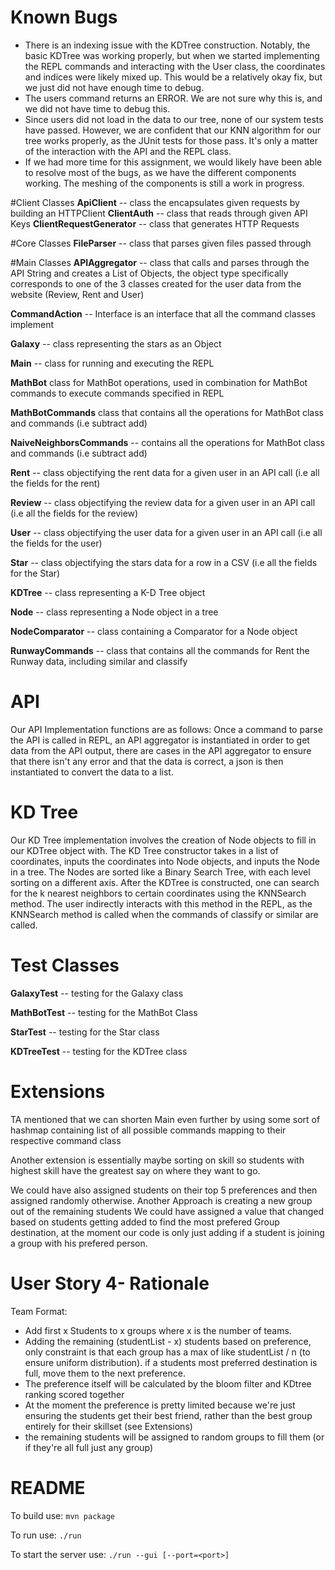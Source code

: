 
# Known Bugs
- There is an indexing issue with the KDTree construction. Notably, the basic KDTree was working properly, but when we started implementing the REPL commands and interacting with the User class, the coordinates and indices were likely mixed up. This would be a relatively okay fix, but we just did not have enough time to debug.
- The users command returns an ERROR. We are not sure why this is, and we did not have time to debug this.
- Since users did not load in the data to our tree, none of our system tests have passed. However, we are confident that our KNN algorithm for our tree works properly, as the JUnit tests for those pass. It's only a matter of the interaction with the API and the REPL class. 
- If we had more time for this assignment, we would likely have been able to resolve most of the bugs, as we have the different components working. The meshing of the components is still a work in progress.


#Client Classes
**ApiClient** -- class the encapsulates given requests by building an HTTPClient
**ClientAuth** -- class that reads through given API Keys
**ClientRequestGenerator** -- class that generates HTTP Requests

#Core Classes
**FileParser** -- class that parses given files passed through

#Main Classes
**APIAggregator**  -- class that calls and  parses through the API String and creates a List of Objects, the object type 
specifically corresponds to one of the 3 classes created for the user data from the website (Review, Rent and User)

**CommandAction** -- Interface is an interface that all the command classes implement

**Galaxy** -- class representing the stars as an Object 

**Main** --  class for running and executing the REPL

**MathBot** class for MathBot operations, used in combination for MathBot commands to execute commands specified 
in REPL

**MathBotCommands** class that contains all the operations for MathBot class and commands (i.e subtract add)

**NaiveNeighborsCommands** --  contains all the operations for MathBot class and commands (i.e subtract add)

**Rent** -- class objectifying the rent data for a given user in an API call (i.e all the fields for the rent)

**Review** -- class objectifying the review data for a given user in an API call (i.e all the fields for the review)

**User** -- class objectifying the user data for a given user in an API call (i.e all the fields for the user)

**Star** -- class objectifying the stars data for a row  in a CSV  (i.e all the fields for the Star)

**KDTree** -- class representing a K-D Tree object

**Node** -- class representing a Node object in a tree

**NodeComparator** -- class containing a Comparator for a Node object

**RunwayCommands** -- class that contains all the commands for Rent the Runway data, including similar and classify





# API
Our API Implementation functions are as follows: Once a command to parse the API is called in REPL, an API aggregator 
is instantiated in order to get data from the API output, there are cases in the API aggregator to ensure that there
isn't any error and that the data is correct, a json is then instantiated to convert the data to a list.

# KD Tree
Our KD Tree implementation involves the creation of Node objects to fill in our KDTree object with. The KD Tree constructor
takes in a list of coordinates, inputs the coordinates into Node objects, and inputs the Node in a tree. The Nodes are 
sorted like a Binary Search Tree, with each level sorting on a different axis. After the KDTree is constructed, one can
search for the k nearest neighbors to certain coordinates using the KNNSearch method. The user indirectly interacts with
this method in the REPL, as the KNNSearch method is called when the commands of classify or similar are called. 

# Test Classes
**GalaxyTest** -- testing for the Galaxy class

**MathBotTest** -- testing for the MathBot Class

**StarTest** -- testing for the Star class

**KDTreeTest** -- testing for the KDTree class

# Extensions
TA mentioned that we can shorten Main even further by using some sort of hashmap containing list of all possible
commands mapping to their respective command class

Another extension is essentially maybe sorting on skill so  students with highest skill have the greatest say
on where they want to go.

We could have also assigned students on their top 5 preferences and then assigned randomly otherwise.
Another Approach is creating a new group out of the remaining students 
We could have assigned a value that changed based on students getting added to find the most prefered
Group destination, at the moment our code is only just adding if a student is joining a group with his prefered
person. 

# User Story 4- Rationale 
Team Format:
- Add first x Students to x groups where x is the number of teams. 
- Adding the remaining (studentList - x) students based on preference, only 
constraint is that each group has a max of like studentList / n (to ensure uniform distribution). if a students 
most preferred destination is full, move them to the next preference.
- The preference itself will be calculated by the bloom filter and KDtree ranking scored together
- At the moment the preference is pretty limited because we're just ensuring the students get their best friend,
rather than the best group entirely for their skillset (see Extensions)
- the remaining students will be assigned to random groups to fill them (or if they're all full just any group)


# README
To build use:
`mvn package`

To run use:
`./run`

To start the server use:
`./run --gui [--port=<port>]`


